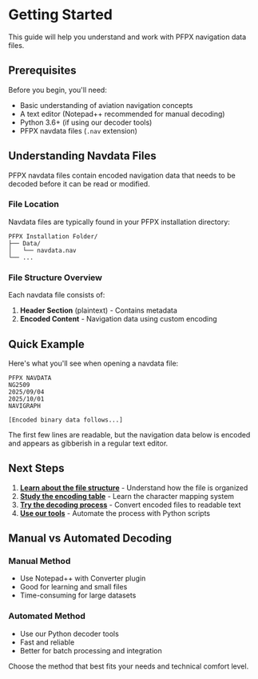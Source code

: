 # Getting Started

This guide will help you understand and work with PFPX navigation data files.

## Prerequisites

Before you begin, you'll need:

- Basic understanding of aviation navigation concepts
- A text editor (Notepad++ recommended for manual decoding)
- Python 3.6+ (if using our decoder tools)
- PFPX navdata files (`.nav` extension)

## Understanding Navdata Files

PFPX navdata files contain encoded navigation data that needs to be decoded before it can be read or modified.

### File Location

Navdata files are typically found in your PFPX installation directory:
```
PFPX Installation Folder/
├── Data/
│   └── navdata.nav
└── ...
```

### File Structure Overview

Each navdata file consists of:

1. **Header Section** (plaintext) - Contains metadata
2. **Encoded Content** - Navigation data using custom encoding

## Quick Example

Here's what you'll see when opening a navdata file:

```
PFPX NAVDATA
NG2509
2025/09/04
2025/10/01
NAVIGRAPH

[Encoded binary data follows...]
```

The first few lines are readable, but the navigation data below is encoded and appears as gibberish in a regular text editor.

## Next Steps

1. **[Learn about the file structure](./file-structure.md)** - Understand how the file is organized
2. **[Study the encoding table](./encoding-table.md)** - Learn the character mapping system
3. **[Try the decoding process](./decoding-process.md)** - Convert encoded files to readable text
4. **[Use our tools](../tools/)** - Automate the process with Python scripts

## Manual vs Automated Decoding

### Manual Method
- Use Notepad++ with Converter plugin
- Good for learning and small files
- Time-consuming for large datasets

### Automated Method
- Use our Python decoder tools
- Fast and reliable
- Better for batch processing and integration

Choose the method that best fits your needs and technical comfort level.
